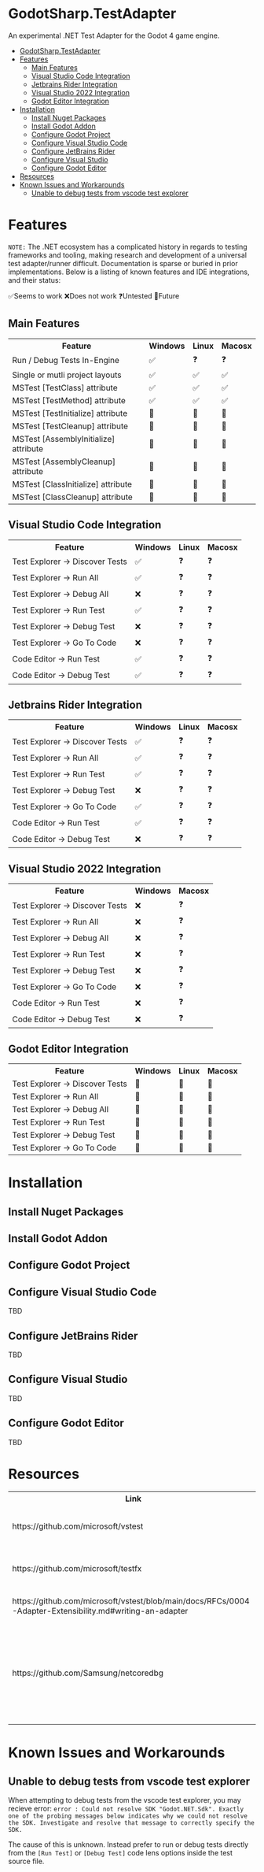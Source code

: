 # GodotSharp.TestAdapter

An experimental .NET Test Adapter for the Godot 4 game engine.

- [GodotSharp.TestAdapter](#godotsharptestadapter)
- [Features](#features)
	- [Main Features](#main-features)
	- [Visual Studio Code Integration](#visual-studio-code-integration)
	- [Jetbrains Rider Integration](#jetbrains-rider-integration)
	- [Visual Studio 2022 Integration](#visual-studio-2022-integration)
	- [Godot Editor Integration](#godot-editor-integration)
- [Installation](#installation)
	- [Install Nuget Packages](#install-nuget-packages)
	- [Install Godot Addon](#install-godot-addon)
	- [Configure Godot Project](#configure-godot-project)
	- [Configure Visual Studio Code](#configure-visual-studio-code)
	- [Configure JetBrains Rider](#configure-jetbrains-rider)
	- [Configure Visual Studio](#configure-visual-studio)
	- [Configure Godot Editor](#configure-godot-editor)
- [Resources](#resources)
- [Known Issues and Workarounds](#known-issues-and-workarounds)
	- [Unable to debug tests from vscode test explorer](#unable-to-debug-tests-from-vscode-test-explorer)


# Features

`NOTE:` The .NET ecosystem has a complicated history in regards to testing frameworks and tooling, making research and development of a universal test adapter/runner difficult. Documentation is sparse or buried in prior implementations. Below is a listing of known features and IDE integrations, and their status:

✅Seems to work ❌Does not work ❓Untested 🚧Future

## Main Features

<table>
<tr>
	<th>Feature</th>
	<th>Windows</th>
	<th>Linux</th>
	<th>Macosx</th>
</tr>
<tr>
	<td>Run / Debug Tests In-Engine</td>
	<td>✅</td>
	<td>❓</td>
	<td>❓</td>
</tr>
<tr>
	<td>Single or mutli project layouts</td>
	<td>✅</td>
	<td>✅</td>
	<td>✅</td>
</tr>
<tr>
	<td>MSTest [TestClass] attribute</td>
	<td>✅</td>
	<td>✅</td>
	<td>✅</td>
</tr>
<tr>
	<td>MSTest [TestMethod] attribute</td>
	<td>✅</td>
	<td>✅</td>
	<td>✅</td>
</tr>
<tr>
	<td>MSTest [TestInitialize] attribute</td>
	<td>🚧</td>
	<td>🚧</td>
	<td>🚧</td>
</tr>
<tr>
	<td>MSTest [TestCleanup] attribute</td>
	<td>🚧</td>
	<td>🚧</td>
	<td>🚧</td>
</tr>
<tr>
	<td>MSTest [AssemblyInitialize] attribute</td>
	<td>🚧</td>
	<td>🚧</td>
	<td>🚧</td>
</tr>
<tr>
	<td>MSTest [AssemblyCleanup] attribute</td>
	<td>🚧</td>
	<td>🚧</td>
	<td>🚧</td>
</tr>
<tr>
	<td>MSTest [ClassInitialize] attribute</td>
	<td>🚧</td>
	<td>🚧</td>
	<td>🚧</td>
</tr>
<tr>
	<td>MSTest [ClassCleanup] attribute</td>
	<td>🚧</td>
	<td>🚧</td>
	<td>🚧</td>
</tr>
</table>

## Visual Studio Code Integration

<table>
<tbody>
<tr>
	<th>Feature</th>
	<th>Windows</th>
	<th>Linux</th>
	<th>Macosx</th>
</tr>
<tr>
	<td>Test Explorer -> Discover Tests
	<td>✅</td>	
	<td>❓</td>
	<td>❓</td>	
</tr>
<tr>
	<td>Test Explorer -> Run All
	<td>✅</td>
	<td>❓</td>
	<td>❓</td>
</tr>
<tr>
	<td>Test Explorer -> Debug All
	<td>❌</td>
	<td>❓</td>
	<td>❓</td>
</tr>
<tr>
	<td>Test Explorer -> Run Test
	<td>✅</td>	
	<td>❓</td>
	<td>❓</td>
</tr>
<tr>
	<td>Test Explorer -> Debug Test
	<td>❌</td>
	<td>❓</td>
	<td>❓</td>	
</tr>
<tr>
	<td>Test Explorer -> Go To Code
	<td>❌</td>
	<td>❓</td>
	<td>❓</td>	
</tr>
<tr>
	<td>Code Editor -> Run Test
	<td>✅</td>
	<td>❓</td>
	<td>❓</td>	
</tr>
<tr>
	<td>Code Editor -> Debug Test
	<td>✅</td>
	<td>❓</td>
	<td>❓</td>	
</tr>
<tbody>
</table>

## Jetbrains Rider Integration

<table>
<tbody>
<tr>
	<th>Feature</th>
	<th>Windows</th>	
	<th>Linux</th>	
	<th>Macosx</th>
</tr>
<tr>
	<td>Test Explorer -> Discover Tests	
	<td>✅</td>
	<td>❓</td>	
	<td>❓</td>	
</tr>
<tr>
	<td>Test Explorer -> Run All
	<td>✅</td>
	<td>❓</td>
	<td>❓</td>
</tr>
<tr>
	<td>Test Explorer -> Run Test
	<td>✅</td>
	<td>❓</td>	
	<td>❓</td>	
</tr>
<tr>
	<td>Test Explorer -> Debug Test
	<td>❌</td>	
	<td>❓</td>	
	<td>❓</td>	
</tr>
<tr>
	<td>Test Explorer -> Go To Code
	<td>✅</td>
	<td>❓</td>
	<td>❓</td>	
</tr>
<tr>
	<td>Code Editor -> Run Test
	<td>✅</td>
	<td>❓</td>
	<td>❓</td>	
</tr>
<tr>
	<td>Code Editor -> Debug Test
	<td>❌</td>
	<td>❓</td>
	<td>❓</td>	
</tr>
<tbody>
</table>

## Visual Studio 2022 Integration

<table>
<tbody>
<tr>
	<th>Feature</th>
	<th>Windows</th>	
	<th>Macosx</th>
</tr>
<tr>
	<td>Test Explorer -> Discover Tests	
	<td>❌</td>	
	<td>❓</td>	
</tr>
<tr>
	<td>Test Explorer -> Run All
	<td>❌</td>
	<td>❓</td>	
</tr>
<tr>
	<td>Test Explorer -> Debug All
	<td>❌</td>
	<td>❓</td>	
</tr>
<tr>
	<td>Test Explorer -> Run Test
	<td>❌</td>	
	<td>❓</td>	
</tr>
<tr>
	<td>Test Explorer -> Debug Test
	<td>❌</td>	
	<td>❓</td>	
</tr>
<tr>
	<td>Test Explorer -> Go To Code
	<td>❌</td>
	<td>❓</td>	
</tr>
<tr>
	<td>Code Editor -> Run Test
	<td>❌</td>
	<td>❓</td>	
</tr>
<tr>
	<td>Code Editor -> Debug Test
	<td>❌</td>
	<td>❓</td>	
</tr>
<tbody>
</table>

## Godot Editor Integration

<table>
<tbody>
<tr>
	<th>Feature</th>
	<th>Windows</th>	
	<th>Linux</th>	
	<th>Macosx</th>
</tr>
<tr>
	<td>Test Explorer -> Discover Tests	
	<td>🚧</td>
	<td>🚧</td>
	<td>🚧</td>
</tr>
<tr>
	<td>Test Explorer -> Run All
	<td>🚧</td>
	<td>🚧</td>
	<td>🚧</td>
</tr>
<tr>
	<td>Test Explorer -> Debug All
	<td>🚧</td>
	<td>🚧</td>
	<td>🚧</td>
</tr>
<tr>
	<td>Test Explorer -> Run Test
	<td>🚧</td>
	<td>🚧</td>
	<td>🚧</td>
</tr>
<tr>
	<td>Test Explorer -> Debug Test
	<td>🚧</td>
	<td>🚧</td>
	<td>🚧</td>
</tr>
<tr>
	<td>Test Explorer -> Go To Code
	<td>🚧</td>
	<td>🚧</td>
	<td>🚧</td>
</tr>
<tbody>
</table>

# Installation

## Install Nuget Packages

## Install Godot Addon

## Configure Godot Project

## Configure Visual Studio Code

TBD

## Configure JetBrains Rider

TBD

## Configure Visual Studio

TBD

## Configure Godot Editor

TBD

# Resources

<table>
<tr>
	<th>Link</th>
	<th>Description</th>
</tr>
<tr>
	<td>https://github.com/microsoft/vstest</td>
	<td>Visual Studio Test Platform repo</td>
</tr>
<tr>
	<td>https://github.com/microsoft/testfx</td>
	<td>MSTest Adapter and Framework</td>
</tr>
<tr>
	<td>https://github.com/microsoft/vstest/blob/main/docs/RFCs/0004-Adapter-Extensibility.md#writing-an-adapter</td>
	<td>Some docs on writing adapters</td>
</tr>
<tr>
	<td>https://github.com/Samsung/netcoredbg</td>
	<td>Open Source .NET debugger with same CLI interface as vsdbg (useful for linux?)
</tr>
</table>

# Known Issues and Workarounds

## Unable to debug tests from vscode test explorer

When attempting to debug tests from the vscode test explorer, you may recieve error: `error : Could not resolve SDK "Godot.NET.Sdk". Exactly one of the probing messages below indicates why we could not resolve the SDK. Investigate and resolve that message to correctly specify the SDK.`

The cause of this is unknown. Instead prefer to run or debug tests directly from the `[Run Test]` or `[Debug Test]` code lens options inside the test source file. 